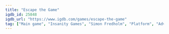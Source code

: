 ```yaml
---
title: "Escape the Game"
igdb_id: 25848
igdb_url: "https://www.igdb.com/games/escape-the-game"
tag: ["Main game", "Insanity Games", "Simon Fredholm", "Platform", "Adventure", "Indie", "Single player", "Side view"]
---
```

